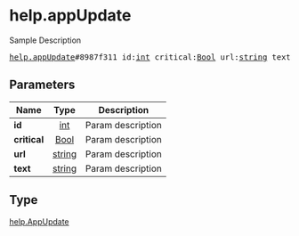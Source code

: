 # help.appUpdate

Sample Description

<pre>
<a href="../constructor/help.appUpdate.md">help.appUpdate</a>#8987f311 id:<a href="../type/int.md">int</a> critical:<a href="../type/Bool.md">Bool</a> url:<a href="../type/string.md">string</a> text:<a href="../type/string.md">string</a> = <a href="../type/help.AppUpdate.md">help.AppUpdate</a>;</pre>
## Parameters

| Name | Type | Description |
|------|:----:|-------------|
| **id** | <a href="../type/int.md">int</a> | Param description |
| **critical** | <a href="../type/Bool.md">Bool</a> | Param description |
| **url** | <a href="../type/string.md">string</a> | Param description |
| **text** | <a href="../type/string.md">string</a> | Param description |

## Type

<a href="../type/help.AppUpdate.md">help.AppUpdate</a>

